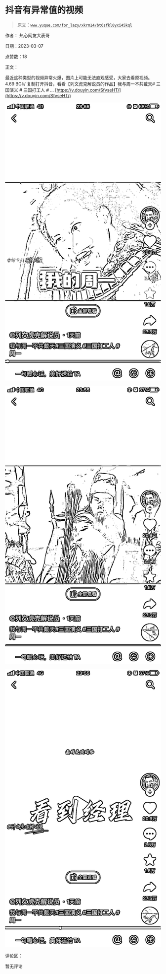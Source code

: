 # 抖音有异常值的视频

> 原文：[`www.yuque.com/for_lazy/xkrm14/bt6sfkl0yxi45kql`](https://www.yuque.com/for_lazy/xkrm14/bt6sfkl0yxi45kql)

作者： 热心网友大表哥 

日期：2023-03-07 

点赞数：18 

正文： 

最近这种类型的视频异常火爆，图片上可能无法直观感受，大家去看原视频。 4.69 BGI:/ 复制打开抖音，看看【列文虎克解说员的作品】我与周一不共戴天# 三国演义 # 三国打工人 # ... [https://v.douyin.com/SfvseHT/](https://v.douyin.com/SfvseHT/) 

![](img/b8a0782d876b86f1298b417b25f7dbf2.png)  

![](img/1ae0616e114e873192f76dca4a3009a5.png)  

![](img/3c45a8664de19672a95a066c4eebecbd.png)  

评论区： 

暂无评论 

